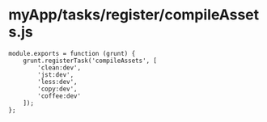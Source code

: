 # myApp/tasks/register/compileAssets.js

<docmeta name="uniqueID" value="compileAssetsjs631033">
<docmeta name="displayName" value="compileAssets.js">

```
module.exports = function (grunt) {
	grunt.registerTask('compileAssets', [
		'clean:dev',
		'jst:dev',
		'less:dev',
		'copy:dev',
		'coffee:dev'
	]);
};

```

